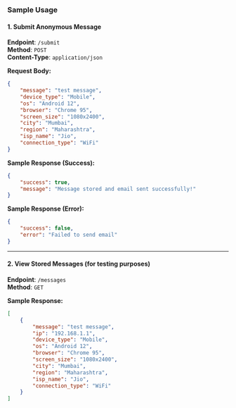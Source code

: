 ### **Sample Usage**

#### **1. Submit Anonymous Message**
**Endpoint**: `/submit`  
**Method**: `POST`  
**Content-Type**: `application/json`

**Request Body:**
```json
{
    "message": "test message",
    "device_type": "Mobile",
    "os": "Android 12",
    "browser": "Chrome 95",
    "screen_size": "1080x2400",
    "city": "Mumbai",
    "region": "Maharashtra",
    "isp_name": "Jio",
    "connection_type": "WiFi"
}
```

**Sample Response (Success):**
```json
{
    "success": true,
    "message": "Message stored and email sent successfully!"
}
```

**Sample Response (Error):**
```json
{
    "success": false,
    "error": "Failed to send email"
}
```

---

#### **2. View Stored Messages (for testing purposes)**
**Endpoint**: `/messages`  
**Method**: `GET`  

**Sample Response:**
```json
[
    {
        "message": "test message",
        "ip": "192.168.1.1",
        "device_type": "Mobile",
        "os": "Android 12",
        "browser": "Chrome 95",
        "screen_size": "1080x2400",
        "city": "Mumbai",
        "region": "Maharashtra",
        "isp_name": "Jio",
        "connection_type": "WiFi"
    }
]